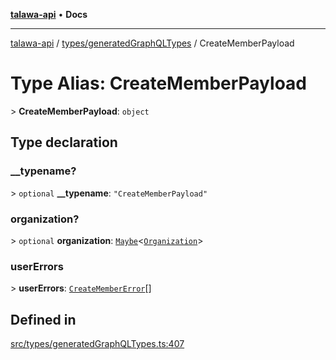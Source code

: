 [**talawa-api**](../../../README.md) • **Docs**

***

[talawa-api](../../../modules.md) / [types/generatedGraphQLTypes](../README.md) / CreateMemberPayload

# Type Alias: CreateMemberPayload

\> **CreateMemberPayload**: `object`

## Type declaration

### \_\_typename?

\> `optional` **\_\_typename**: `"CreateMemberPayload"`

### organization?

\> `optional` **organization**: [`Maybe`](Maybe.md)\<[`Organization`](Organization.md)\>

### userErrors

\> **userErrors**: [`CreateMemberError`](CreateMemberError.md)[]

## Defined in

[src/types/generatedGraphQLTypes.ts:407](https://github.com/PalisadoesFoundation/talawa-api/blob/1f38da5423898626c6ebfa24896a9c3d008195c6/src/types/generatedGraphQLTypes.ts#L407)
